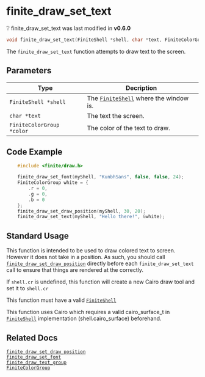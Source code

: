 # finite_draw_set_text

<div class="alert alert-info part text-info">
❔ finite_draw_set_text was last modified in <b>v0.6.0</b>
</div>

```c
void finite_draw_set_text(FiniteShell *shell, char *text, FiniteColorGroup *color)
```

The `finite_draw_set_text` function attempts to draw text to the screen.

## Parameters

| Type                      | Decription                                                                      |
| ------------------------- | ------------------------------------------------------------------------------- |
| `FiniteShell *shell`      | The [`FiniteShell`](../../../types/FiniteShell) where the window  is. |
| `char *text`              | The text  the screen.                                                 |
| `FiniteColorGroup *color` | The color of the text to draw.                                                  |

## Code Example

```c
    #include <finite/draw.h>

    finite_draw_set_font(myShell, "KunbhSans", false, false, 24);
    FiniteColorGroup white = {
        .r = 0,
        .g = 0,
        .b = 0
    };
    finite_draw_set_draw_position(myShell, 30, 20);
    finite_draw_set_text(myShell, "Hello there!", &white);
```

## Standard Usage

This function is intended to be used to draw colored text to screen. However it does not take in a position. As such, you should call [`finite_draw_set_draw_position`](../finite_draw_set_draw_position) directly before each `finite_draw_set_text` call to ensure that things are rendered at the correctly.

If `shell.cr` is undefined, this function will create a new Cairo draw tool and set it to `shell.cr`

This function must have a valid [`FiniteShell`](../../../types/FiniteShell)

This function uses Cairo which requires a valid cairo_surface_t in [`FiniteShell`](../../../types/FiniteShell) implementation (shell.cairo_surface) beforehand.

## Related Docs

[`finite_draw_set_draw_position`](../finite_draw_set_draw_position)<br>
[`finite_draw_set_font`](../finite_draw_set_font)<br>
[`finite_draw_text_group`](../finite_draw_text_group)<br>
[`FiniteColorGroup`](../../../types/FiniteColorGroup)
